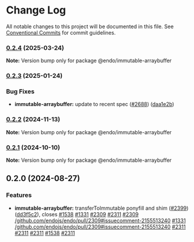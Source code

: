 # Change Log

All notable changes to this project will be documented in this file.
See [Conventional Commits](https://conventionalcommits.org) for commit guidelines.

### [0.2.4](https://github.com/endojs/endo/compare/@endo/immutable-arraybuffer@0.2.3...@endo/immutable-arraybuffer@0.2.4) (2025-03-24)

**Note:** Version bump only for package @endo/immutable-arraybuffer





### [0.2.3](https://github.com/endojs/endo/compare/@endo/immutable-arraybuffer@0.2.2...@endo/immutable-arraybuffer@0.2.3) (2025-01-24)


### Bug Fixes

* **immutable-arraybuffer:** update to recent spec ([#2688](https://github.com/endojs/endo/issues/2688)) ([daa1e2b](https://github.com/endojs/endo/commit/daa1e2b59894600fea1f1669fa84d14ce307789e))



### [0.2.2](https://github.com/endojs/endo/compare/@endo/immutable-arraybuffer@0.2.1...@endo/immutable-arraybuffer@0.2.2) (2024-11-13)

**Note:** Version bump only for package @endo/immutable-arraybuffer





### [0.2.1](https://github.com/endojs/endo/compare/@endo/immutable-arraybuffer@0.2.0...@endo/immutable-arraybuffer@0.2.1) (2024-10-10)

**Note:** Version bump only for package @endo/immutable-arraybuffer





## 0.2.0 (2024-08-27)


### Features

* **immutable-arraybuffer:** transferToImmutable ponyfill and shim ([#2399](https://github.com/endojs/endo/issues/2399)) ([dd3f5c2](https://github.com/endojs/endo/commit/dd3f5c253b3c0b8d448b1330d9f01992075ee97e)), closes [#1538](https://github.com/endojs/endo/issues/1538) [#1331](https://github.com/endojs/endo/issues/1331) [#2309](https://github.com/endojs/endo/issues/2309) [#2311](https://github.com/endojs/endo/issues/2311) [#2309](https://github.com/endojs/endo/issues/2309) [/github.com/endojs/endo/pull/2309#issuecomment-2155513240](https://github.com/endojs//github.com/endojs/endo/pull/2309/issues/issuecomment-2155513240) [#1331](https://github.com/endojs/endo/issues/1331) [/github.com/endojs/endo/pull/2309#issuecomment-2155513240](https://github.com/endojs//github.com/endojs/endo/pull/2309/issues/issuecomment-2155513240) [#2311](https://github.com/endojs/endo/issues/2311) [#2311](https://github.com/endojs/endo/issues/2311) [#2311](https://github.com/endojs/endo/issues/2311) [#1538](https://github.com/endojs/endo/issues/1538) [#2311](https://github.com/endojs/endo/issues/2311)

